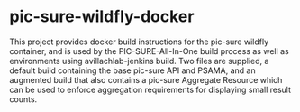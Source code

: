 # pic-sure-wildfly-docker


This project provides docker build instructions for the pic-sure wildfly container, and is used by the PIC-SURE-All-In-One build process as well as environments using avillachlab-jenkins build.  Two files are supplied, a default build containing the base pic-sure API and PSAMA, and an augmented build that also contains a pic-sure Aggregate Resource which can be used to enforce aggregation requirements for displaying small result counts.
